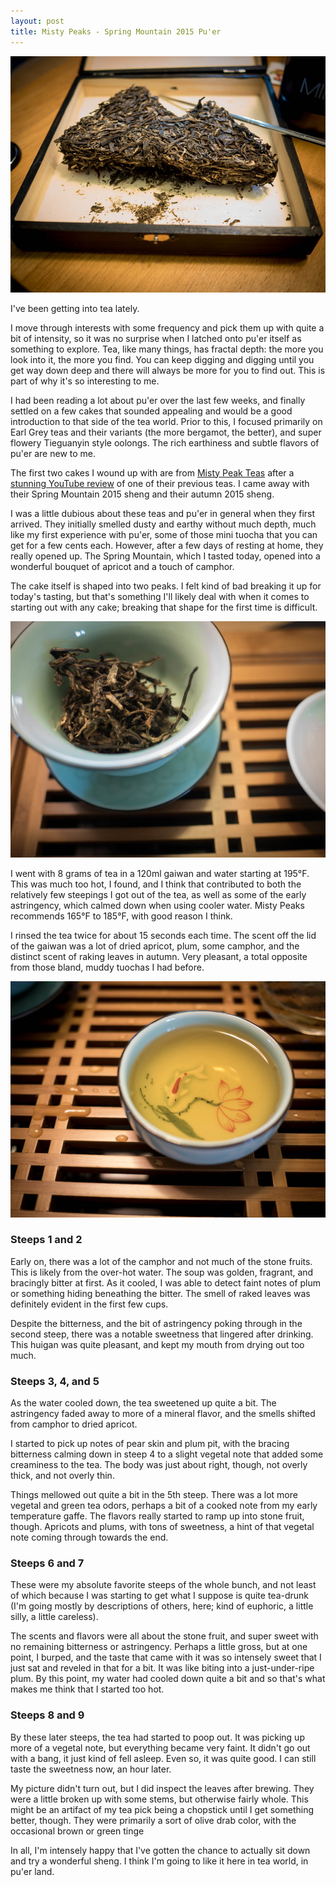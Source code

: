 ```yaml
---
layout: post
title: Misty Peaks - Spring Mountain 2015 Pu'er
---
```


![The tea cake itself](/assets/tasting/mp-s15-1.jpg)

I've been getting into tea lately.

I move through interests with some frequency and pick them up with quite a bit of intensity, so it was no surprise when I latched onto pu'er itself as something to explore.  Tea, like many things, has fractal depth: the more you look into it, the more you find.  You can keep digging and digging until you get way down deep and there will always be more for you to find out.  This is part of why it's so interesting to me.

I had been reading a lot about pu'er over the last few weeks, and finally settled on a few cakes that sounded appealing and would be a good introduction to that side of the tea world.  Prior to this, I focused primarily on Earl Grey teas and their variants (the more bergamot, the better), and super flowery Tieguanyin style oolongs.  The rich earthiness and subtle flavors of pu'er are new to me.

The first two cakes I wound up with are from [Misty Peak Teas](http://mistypeakteas.com) after a [stunning YouTube review](https://www.youtube.com/watch?v=Sw_FpIdDTig) of one of their previous teas.  I came away with their Spring Mountain 2015 sheng and their autumn 2015 sheng.  

I was a little dubious about these teas and pu'er in general when they first arrived.  They initially smelled dusty and earthy without much depth, much like my first experience with pu'er, some of those mini tuocha that you can get for a few cents each.  However, after a few days of resting at home, they really opened up.  The Spring Mountain, which I tasted today, opened into a wonderful bouquet of apricot and a touch of camphor.

The cake itself is shaped into two peaks.  I felt kind of bad breaking it up for today's tasting, but that's something I'll likely deal with when it comes to starting out with any cake; breaking that shape for the first time is difficult.

![In the gaiwan](/assets/tasting/mp-s15-2.jpg)

I went with 8 grams of tea in a 120ml gaiwan and water starting at 195&deg;F.  This was much too hot, I found, and I think that contributed to both the relatively few steepings I got out of the tea, as well as some of the early astringency, which calmed down when using cooler water.  Misty Peaks recommends 165&deg;F to 185&deg;F, with good reason I think.

I rinsed the tea twice for about 15 seconds each time.  The scent off the lid of the gaiwan was a lot of dried apricot, plum, some camphor, and the distinct scent of raking leaves in autumn.  Very pleasant, a total opposite from those bland, muddy tuochas I had before.

![The soup](/assets/tasting/mp-s15-3.jpg)

### Steeps 1 and 2

Early on, there was a lot of the camphor and not much of the stone fruits.  This is likely from the over-hot water.  The soup was golden, fragrant, and bracingly bitter at first.  As it cooled, I was able to detect faint notes of plum or something hiding beneathing the bitter.  The smell of raked leaves was definitely evident in the first few cups.

Despite the bitterness, and the bit of astringency poking through in the second steep, there was a notable sweetness that lingered after drinking.  This huigan was quite pleasant, and kept my mouth from drying out too much.

### Steeps 3, 4, and 5

As the water cooled down, the tea sweetened up quite a bit.  The astringency faded away to more of a mineral flavor, and the smells shifted from camphor to dried apricot.

I started to pick up notes of pear skin and plum pit, with the bracing bitterness calming down in steep 4 to a slight vegetal note that added some creaminess to the tea.  The body was just about right, though, not overly thick, and not overly thin.

Things mellowed out quite a bit in the 5th steep.  There was a lot more vegetal and green tea odors, perhaps a bit of a cooked note from my early temperature gaffe.  The flavors really started to ramp up into stone fruit, though.  Apricots and plums, with tons of sweetness, a hint of that vegetal note coming through towards the end.

### Steeps 6 and 7

These were my absolute favorite steeps of the whole bunch, and not least of which because I was starting to get what I suppose is quite tea-drunk (I'm going mostly by descriptions of others, here; kind of euphoric, a little silly, a little careless).

The scents and flavors were all about the stone fruit, and super sweet with no remaining bitterness or astringency.  Perhaps a little gross, but at one point, I burped, and the taste that came with it was so intensely sweet that I just sat and reveled in that for a bit.  It was like biting into a just-under-ripe plum.  By this point, my water had cooled down quite a bit and so that's what makes me think that I started too hot.

### Steeps 8 and 9

By these later steeps, the tea had started to poop out.  It was picking up more of a vegetal note, but everything became very faint.  It didn't go out with a bang, it just kind of fell asleep.  Even so, it was quite good.  I can still taste the sweetness now, an hour later.

My picture didn't turn out, but I did inspect the leaves after brewing.  They were a little broken up with some stems, but otherwise fairly whole.  This might be an artifact of my tea pick being a chopstick until I get something better, though.  They were primarily a sort of olive drab color, with the occasional brown or green tinge

In all, I'm intensely happy that I've gotten the chance to actually sit down and try a wonderful sheng.  I think I'm going to like it here in tea world, in pu'er land.
